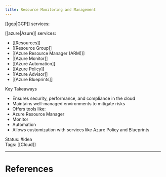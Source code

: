 ```yaml
---
title: Resource Monitoring and Management
---
```

[[gcp|GCP]] services:   

[[azure|Azure]] services:  
- [[Resources]]
- [[Resource Group]]
- [[Azure Resource Manager (ARM)]]
- [[Azure Monitor]]
- [[﻿﻿Azure Automation]]
- [[﻿﻿Azure Policy]]
- [[﻿﻿Azure Advisor]]
- ﻿﻿[[Azure Blueprints]]

Key Takeaways

- ﻿﻿Ensures security, performance, and compliance in the cloud
- ﻿﻿Maintains well-managed environments to mitigate risks
- ﻿﻿Offers tools like:
- ﻿﻿Azure Resource Manager
- ﻿﻿Monitor
- ﻿﻿Automation
- ﻿﻿Allows customization with services like  Azure Policy and Blueprints

Status: #idea  
Tags: [[Cloud]]  

---
# References